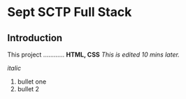 # Sept SCTP Full Stack

## Introduction
This project ............ **HTML, CSS**
*This is edited 10 mins later.*


_italic_
1. bullet one
2. bullet 2

